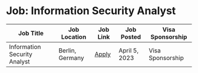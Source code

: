 # Job: Information Security Analyst

| Job Title | Job Location | Job Link | Job Posted | Visa Sponsorship |
| --- | --- | --- | --- | --- |
| Information Security Analyst | Berlin, Germany | [Apply](https://www.adjust.com/company/careers/jobs/apply/?jobid=6648381002) | April 5, 2023 | Visa Sponsorship |
